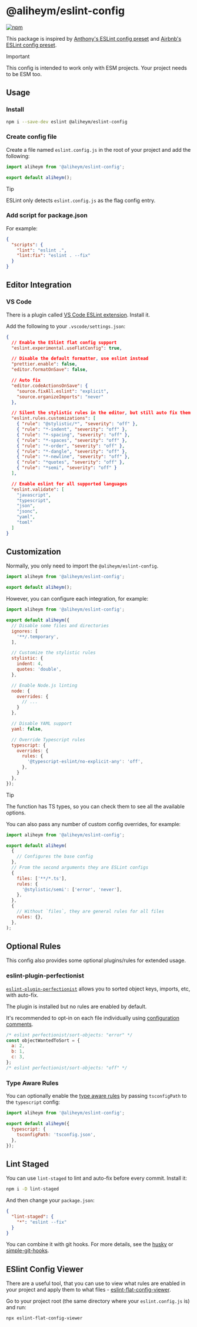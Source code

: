 # @aliheym/eslint-config

[![npm](https://img.shields.io/npm/v/@aliheym/eslint-config?color=444&label=)](https://npmjs.com/package/@aliheym/eslint-config)

This package is inspired by [Anthony's ESLint config preset](https://github.com/antfu/eslint-config) and [Airbnb's ESLint config preset](https://github.com/airbnb/javascript).

> [!IMPORTANT]
> This config is intended to work only with ESM projects. Your project needs
> to be ESM too.

## Usage

### Install

```bash
npm i --save-dev eslint @aliheym/eslint-config
```

### Create config file

Create a file named `eslint.config.js` in the root of your project and add the following:

```js
import aliheym from '@aliheym/eslint-config';

export default aliheym();
```

> [!TIP]
> ESLint only detects `eslint.config.js` as the flag config entry.

### Add script for package.json

For example:

```json
{
  "scripts": {
    "lint": "eslint .",
    "lint:fix": "eslint . --fix"
  }
}
```

## Editor Integration

### VS Code

There is a plugin called [VS Code ESLint extension](https://marketplace.visualstudio.com/items?itemName=dbaeumer.vscode-eslint). Install it.

Add the following to your `.vscode/settings.json`:

```json
{
  // Enable the ESlint flat config support
  "eslint.experimental.useFlatConfig": true,

  // Disable the default formatter, use eslint instead
  "prettier.enable": false,
  "editor.formatOnSave": false,

  // Auto fix
  "editor.codeActionsOnSave": {
    "source.fixAll.eslint": "explicit",
    "source.organizeImports": "never"
  },

  // Silent the stylistic rules in the editor, but still auto fix them
  "eslint.rules.customizations": [
    { "rule": "@stylistic/*", "severity": "off" },
    { "rule": "*-indent", "severity": "off" },
    { "rule": "*-spacing", "severity": "off" },
    { "rule": "*-spaces", "severity": "off" },
    { "rule": "*-order", "severity": "off" },
    { "rule": "*-dangle", "severity": "off" },
    { "rule": "*-newline", "severity": "off" },
    { "rule": "*quotes", "severity": "off" },
    { "rule": "*semi", "severity": "off" }
  ],

  // Enable eslint for all supported languages
  "eslint.validate": [
    "javascript",
    "typescript",
    "json",
    "jsonc",
    "yaml",
    "toml"
  ]
}
```

## Customization

Normally, you only need to import the `@aliheym/eslint-config`.

```js
import aliheym from '@aliheym/eslint-config';

export default aliheym();
```

However, you can configure each integration, for example:

```js
import aliheym from '@aliheym/eslint-config';

export default aliheym({
  // Disable some files and directories
  ignores: [
    '**/.temporary',
  ],

  // Customize the stylistic rules
  stylistic: {
    indent: 4,
    quotes: 'double',
  },

  // Enable Node.js linting
  node: {
    overrides: {
      // ...
    }
  },

  // Disable YAML support
  yaml: false,

  // Override Typescript rules
  typescript: {
    overrides: {
      rules: {
        '@typescript-eslint/no-explicit-any': 'off',
      },
    }
  },
});
```

> [!TIP]
> The function has TS types, so you can check them to see all the available options.

You can also pass any number of custom config overrides, for example:

```js
import aliheym from '@aliheym/eslint-config';

export default aliheym(
  {
    // Configures the base config
  },
  // From the second arguments they are ESLint configs
  {
    files: ['**/*.ts'],
    rules: {
      '@stylistic/semi': ['error', 'never'],
    },
  },
  {
    // Without `files`, they are general rules for all files
    rules: {},
  },
);
```

## Optional Rules

This config also provides some optional plugins/rules for extended usage.


### eslint-plugin-perfectionist

[`eslint-plugin-perfectionist`](https://github.com/azat-io/eslint-plugin-perfectionist) allows you to sorted object keys, imports, etc, with auto-fix.

The plugin is installed but no rules are enabled by default.

It's recommended to opt-in on each file individually using [configuration comments](https://eslint.org/docs/latest/use/configure/rules#using-configuration-comments-1).

```js
/* eslint perfectionist/sort-objects: "error" */
const objectWantedToSort = {
  a: 2,
  b: 1,
  c: 3,
};
/* eslint perfectionist/sort-objects: "off" */
```

### Type Aware Rules

You can optionally enable the [type aware rules](https://typescript-eslint.io/linting/typed-linting/) by passing `tsconfigPath` to the `typescript` config:

```js
import aliheym from '@aliheym/eslint-config';

export default aliheym({
  typescript: {
    tsconfigPath: 'tsconfig.json',
  },
});
```

## Lint Staged

You can use `lint-staged` to lint and auto-fix before every commit. Install it:

```bash
npm i -D lint-staged
```

And then change your `package.json`:

```json
{
  "lint-staged": {
    "*": "eslint --fix"
  }
}
```

You can combine it with git hooks. For more details, see the [husky](https://typicode.github.io/husky/) or [simple-git-hooks](https://github.com/toplenboren/simple-git-hooks).

## ESlint Config Viewer

There are a useful tool, that you can use to view what rules are enabled in your project and apply them to what files - [eslint-flat-config-viewer](https://github.com/antfu/eslint-flat-config-viewer).

Go to your project root (the same directory where your `eslint.config.js` is) and run:

```bash
npx eslint-flat-config-viewer
```
